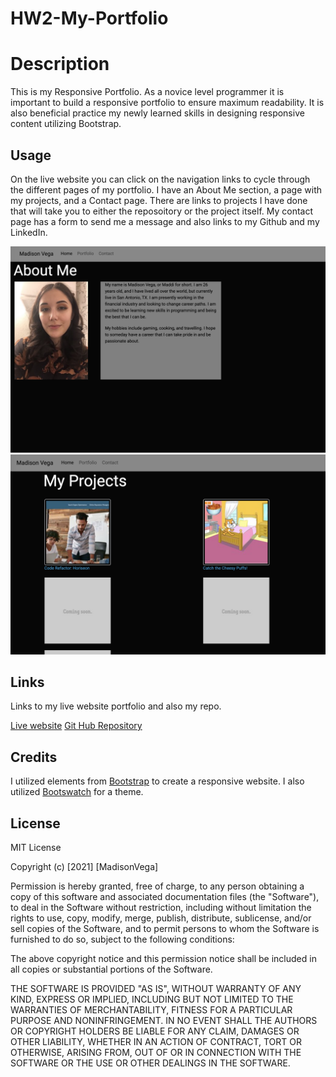 # HW2-My-Portfolio

# Description

This is my Responsive Portfolio.  As a novice level programmer it is important to build a responsive portfolio to ensure maximum readability.  It is also beneficial practice my newly learned skills in designing responsive content utilizing Bootstrap.

## Usage

On the live website you can click on the navigation links to cycle through the different pages of my portfolio.  I have an About Me section, a page with my projects, and a Contact page.  There are links to projects I have done that will take you to either the reposoitory or the project itself.  My contact page has a form to send me a message and also links to my Github and my LinkedIn.

![AboutmeSS](assets/AboutMe.png "About Me")
![ProjectSS](assets/Projects.png "Projects")

## Links

Links to my live website portfolio and also my repo.

[Live website](https://madison-vega.github.io//HW2-My-Portfolio/index.html)
[Git Hub Repository](https://github.com/madison-vega/HW2-My-Portfolio)

## Credits

I utilized elements from [Bootstrap](https://getbootstrap.com/) to create a responsive website.
I also utilized [Bootswatch](https://www.bootstrapcdn.com/bootswatch/) for a theme.

## License

MIT License

Copyright (c) [2021] [MadisonVega]

Permission is hereby granted, free of charge, to any person obtaining a copy
of this software and associated documentation files (the "Software"), to deal
in the Software without restriction, including without limitation the rights
to use, copy, modify, merge, publish, distribute, sublicense, and/or sell
copies of the Software, and to permit persons to whom the Software is
furnished to do so, subject to the following conditions:

The above copyright notice and this permission notice shall be included in all
copies or substantial portions of the Software.

THE SOFTWARE IS PROVIDED "AS IS", WITHOUT WARRANTY OF ANY KIND, EXPRESS OR
IMPLIED, INCLUDING BUT NOT LIMITED TO THE WARRANTIES OF MERCHANTABILITY,
FITNESS FOR A PARTICULAR PURPOSE AND NONINFRINGEMENT. IN NO EVENT SHALL THE
AUTHORS OR COPYRIGHT HOLDERS BE LIABLE FOR ANY CLAIM, DAMAGES OR OTHER
LIABILITY, WHETHER IN AN ACTION OF CONTRACT, TORT OR OTHERWISE, ARISING FROM,
OUT OF OR IN CONNECTION WITH THE SOFTWARE OR THE USE OR OTHER DEALINGS IN THE
SOFTWARE.